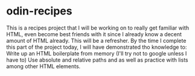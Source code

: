 # odin-recipes
This is a recipes project that I will be working on to really get familiar with HTML, even become best friends with it since I already know a decent amount of HTML already. This will be a refresher.
By the time I complete this part of the project today, I will have demonstrated tho knowledge to:
Write up an HTML boilerplate from memory (I'll try not to google unless I have to)
Use absolute and relative paths and as well as practice with lists among other HTML elements.

